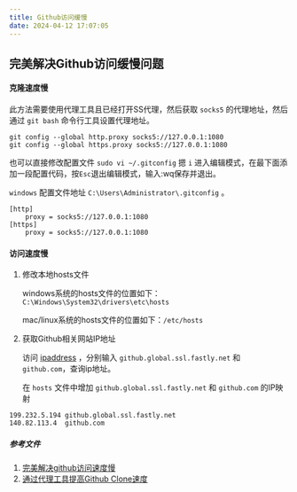 ```yaml
---
title: Github访问缓慢
date: 2024-04-12 17:07:05
---
```

## 完美解决Github访问缓慢问题

#### 克隆速度慢

此方法需要使用代理工具且已经打开SS代理，然后获取 ``socks5`` 的代理地址，然后通过 ``git bash`` 命令行工具设置代理地址。
```
git config --global http.proxy socks5://127.0.0.1:1080
git config --global https.proxy socks5://127.0.0.1:1080
```

也可以直接修改配置文件 ``sudo vi ~/.gitconfig`` 摁 `i` 进入编辑模式，在最下面添加一段配置代码，按`Esc`退出编辑模式，输入:wq保存并退出。

``windows`` 配置文件地址 ``C:\Users\Administrator\.gitconfig`` 。

```
[http]
	proxy = socks5://127.0.0.1:1080
[https]
	proxy = socks5://127.0.0.1:1080
```

#### 访问速度慢

1. 修改本地hosts文件

   windows系统的hosts文件的位置如下：`C:\Windows\System32\drivers\etc\hosts`

   mac/linux系统的hosts文件的位置如下：`/etc/hosts`

2. 获取Github相关网站IP地址

   访问 [ipaddress](https://www.ipaddress.com) ，分别输入 `github.global.ssl.fastly.net` 和 `github.com`，查询ip地址。
   
   在 `hosts` 文件中增加 `github.global.ssl.fastly.net` 和 `github.com` 的IP映射

```
199.232.5.194 github.global.ssl.fastly.net
140.82.113.4  github.com
```

##### 参考文件

1. [完美解决github访问速度慢](https://www.cnblogs.com/knuzy/p/9415243.html)
2. [通过代理工具提高Github Clone速度](https://github.com/jaywcjlove/handbook/blob/master/other/%E9%80%9A%E8%BF%87%E4%BB%A3%E7%90%86%E5%B7%A5%E5%85%B7%E6%8F%90%E9%AB%98Github%20Clone%E9%80%9F%E5%BA%A6.md)

